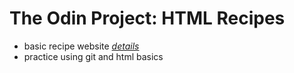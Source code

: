 # The Odin Project: HTML Recipes

- basic recipe website *[details](https://www.theodinproject.com/lessons/foundations-recipes)*
- practice using git and html basics